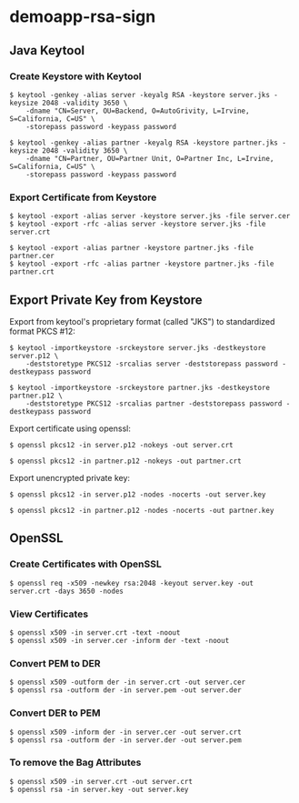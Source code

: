 # demoapp-rsa-sign

## Java Keytool

### Create Keystore with Keytool
```
$ keytool -genkey -alias server -keyalg RSA -keystore server.jks -keysize 2048 -validity 3650 \
    -dname "CN=Server, OU=Backend, O=AutoGrivity, L=Irvine, S=California, C=US" \
    -storepass password -keypass password

$ keytool -genkey -alias partner -keyalg RSA -keystore partner.jks -keysize 2048 -validity 3650 \
    -dname "CN=Partner, OU=Partner Unit, O=Partner Inc, L=Irvine, S=California, C=US" \
    -storepass password -keypass password
```

### Export Certificate from Keystore
```
$ keytool -export -alias server -keystore server.jks -file server.cer
$ keytool -export -rfc -alias server -keystore server.jks -file server.crt

$ keytool -export -alias partner -keystore partner.jks -file partner.cer
$ keytool -export -rfc -alias partner -keystore partner.jks -file partner.crt
```

## Export Private Key from Keystore

Export from keytool's proprietary format (called "JKS") to standardized format PKCS #12:
```
$ keytool -importkeystore -srckeystore server.jks -destkeystore server.p12 \
    -deststoretype PKCS12 -srcalias server -deststorepass password -destkeypass password

$ keytool -importkeystore -srckeystore partner.jks -destkeystore partner.p12 \
    -deststoretype PKCS12 -srcalias partner -deststorepass password -destkeypass password
```

Export certificate using openssl:
```
$ openssl pkcs12 -in server.p12 -nokeys -out server.crt

$ openssl pkcs12 -in partner.p12 -nokeys -out partner.crt
```

Export unencrypted private key:
```
$ openssl pkcs12 -in server.p12 -nodes -nocerts -out server.key

$ openssl pkcs12 -in partner.p12 -nodes -nocerts -out partner.key
```

## OpenSSL

### Create Certificates with OpenSSL
```
$ openssl req -x509 -newkey rsa:2048 -keyout server.key -out server.crt -days 3650 -nodes
```

### View Certificates
```
$ openssl x509 -in server.crt -text -noout
$ openssl x509 -in server.cer -inform der -text -noout
```

### Convert PEM to DER
```
$ openssl x509 -outform der -in server.crt -out server.cer
$ openssl rsa -outform der -in server.pem -out server.der
```

### Convert DER to PEM
```
$ openssl x509 -inform der -in server.cer -out server.crt
$ openssl rsa -outform der -in server.der -out server.pem
```

### To remove the Bag Attributes
```
$ openssl x509 -in server.crt -out server.crt
$ openssl rsa -in server.key -out server.key
```
